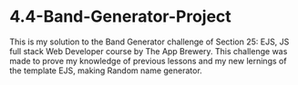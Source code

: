 # 4.4-Band-Generator-Project
This is my solution to the Band Generator challenge of Section 25: EJS, JS full stack Web Developer course by The App Brewery. This challenge was made to prove my knowledge of previous lessons and my new lernings of the template EJS, making Random name generator.
